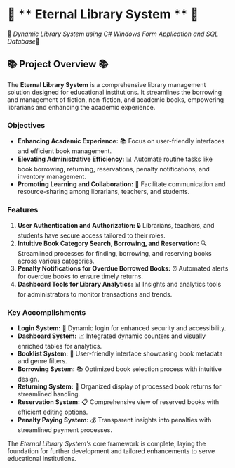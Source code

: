 # 🚀 ** Eternal Library System ** 🚀

🧮 *Dynamic Library System using C# Windows Form Application and SQL Database*🧮

## 📚 Project Overview 📚

The **Eternal Library System** is a comprehensive library management solution designed for educational institutions. It streamlines the borrowing and management of fiction, non-fiction, and academic books, empowering librarians and enhancing the academic experience.

### Objectives

- **Enhancing Academic Experience:** 📚 Focus on user-friendly interfaces and efficient book management.
- **Elevating Administrative Efficiency:** 📊 Automate routine tasks like book borrowing, returning, reservations, penalty notifications, and inventory management.
- **Promoting Learning and Collaboration:** 🤝 Facilitate communication and resource-sharing among librarians, teachers, and students.

### Features

1. **User Authentication and Authorization:** 🔒 Librarians, teachers, and students have secure access tailored to their roles.
2. **Intuitive Book Category Search, Borrowing, and Reservation:** 🔍 Streamlined processes for finding, borrowing, and reserving books across various categories.
3. **Penalty Notifications for Overdue Borrowed Books:** ⏰ Automated alerts for overdue books to ensure timely returns.
4. **Dashboard Tools for Library Analytics:** 📊 Insights and analytics tools for administrators to monitor transactions and trends.

### Key Accomplishments

- **Login System:** 🔐 Dynamic login for enhanced security and accessibility.
- **Dashboard System:** 📈 Integrated dynamic counters and visually enriched tables for analytics.
- **Booklist System:** 📖 User-friendly interface showcasing book metadata and genre filters.
- **Borrowing System:** 📚 Optimized book selection process with intuitive design.
- **Returning System:** 🔄 Organized display of processed book returns for streamlined handling.
- **Reservation System:** 📋 Comprehensive view of reserved books with efficient editing options.
- **Penalty Paying System:** 💰 Transparent insights into penalties with streamlined payment processes.

The *Eternal Library System's* core framework is complete, laying the foundation for further development and tailored enhancements to serve educational institutions.


